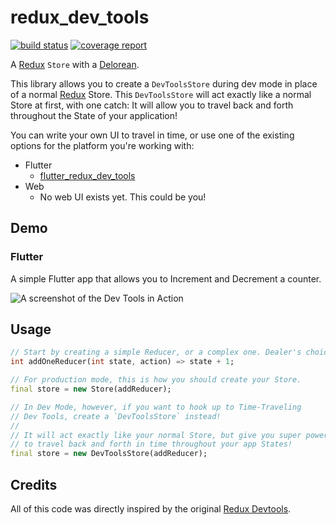 # redux_dev_tools

[![build status](https://gitlab.com/brianegan/redux_dev_tools/badges/master/build.svg)](https://gitlab.com/brianegan/redux_dev_tools/commits/master)  [![coverage report](https://gitlab.com/brianegan/redux_dev_tools/badges/master/coverage.svg)](https://brianegan.gitlab.io/redux_dev_tools/coverage/)

A [Redux](https://pub.dartlang.org/packages/redux) `Store` with a [Delorean](http://www.imdb.com/title/tt0088763/). 

This library allows you to create a `DevToolsStore` during dev mode in place of a normal [Redux](https://pub.dartlang.org/packages/redux) Store. This `DevToolsStore` will act exactly like a normal Store at first, with one catch: It will allow you to travel back and forth throughout the State of your application!

You can write your own UI to travel in time, or use one of the existing options for the platform you're working with:

  * Flutter
    * [flutter_redux_dev_tools](https://pub.dartlang.org/packages/flutter_redux_dev_tools)
  * Web
    * No web UI exists yet. This could be you!
    
## Demo

### Flutter

A simple Flutter app that allows you to Increment and Decrement a counter.

![A screenshot of the Dev Tools in Action](https://gitlab.com/brianegan/redux_dev_tools/raw/master/devtools.gif)

## Usage

```dart
// Start by creating a simple Reducer, or a complex one. Dealer's choice. :)
int addOneReducer(int state, action) => state + 1;

// For production mode, this is how you should create your Store.
final store = new Store(addReducer);

// In Dev Mode, however, if you want to hook up to Time-Traveling 
// Dev Tools, create a `DevToolsStore` instead!
//
// It will act exactly like your normal Store, but give you super powers
// to travel back and forth in time throughout your app States!
final store = new DevToolsStore(addReducer);
```

## Credits

All of this code was directly inspired by the original [Redux Devtools](https://github.com/gaearon/redux-devtools). 

